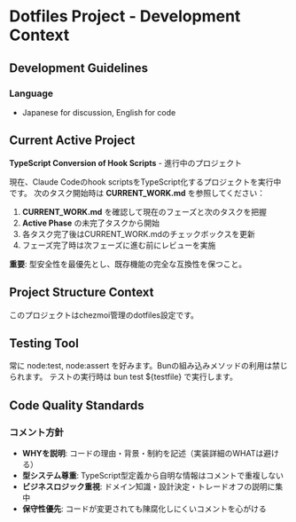 # Dotfiles Project - Development Context

## Development Guidelines

### Language
- Japanese for discussion, English for code

## Current Active Project
**TypeScript Conversion of Hook Scripts** - 進行中のプロジェクト

現在、Claude Codeのhook scriptsをTypeScript化するプロジェクトを実行中です。
次のタスク開始時は **CURRENT_WORK.md** を参照してください：

1. **CURRENT_WORK.md** を確認して現在のフェーズと次のタスクを把握
2. **Active Phase** の未完了タスクから開始
3. 各タスク完了後はCURRENT_WORK.mdのチェックボックスを更新
4. フェーズ完了時は次フェーズに進む前にレビューを実施

**重要**: 型安全性を最優先とし、既存機能の完全な互換性を保つこと。

## Project Structure Context
このプロジェクトはchezmoi管理のdotfiles設定です。

## Testing Tool
常に node:test, node:assert を好みます。Bunの組み込みメソッドの利用は禁じられます。
テストの実行時は bun test ${testfile} で実行します。

## Code Quality Standards

### コメント方針
- **WHYを説明**: コードの理由・背景・制約を記述（実装詳細のWHATは避ける）
- **型システム尊重**: TypeScript型定義から自明な情報はコメントで重複しない
- **ビジネスロジック重視**: ドメイン知識・設計決定・トレードオフの説明に集中
- **保守性優先**: コードが変更されても陳腐化しにくいコメントを心がける
